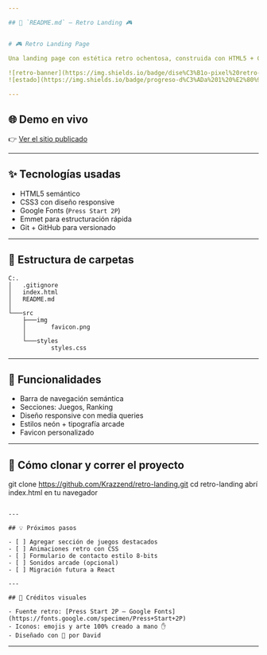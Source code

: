 ```yaml
---

## 📄 `README.md` — Retro Landing 🎮


# 🎮 Retro Landing Page

Una landing page con estética retro ochentosa, construida con HTML5 + CSS3. Inspirada en los clásicos de arcade, combina diseño pixelado, neón y navegación responsive.

![retro-banner](https://img.shields.io/badge/dise%C3%B1o-pixel%20retro-00ffcc?style=flat-square&logo=html5)
![estado](https://img.shields.io/badge/progreso-d%C3%ADa%201%20%E2%80%93%202-ffcc00?style=flat-square)

---
```


## 🌐 Demo en vivo

👉 [Ver el sitio publicado](https://krazzend.github.io/retro-landing/)

---

## ✨ Tecnologías usadas

- HTML5 semántico
- CSS3 con diseño responsive
- Google Fonts (`Press Start 2P`)
- Emmet para estructuración rápida
- Git + GitHub para versionado

---

## 📁 Estructura de carpetas

```
C:.
│   .gitignore
│   index.html
│   README.md
│
└───src
    ├───img
    │       favicon.png
    │
    └───styles
            styles.css
```

---

## 🧱 Funcionalidades

- Barra de navegación semántica
- Secciones: Juegos, Ranking
- Diseño responsive con media queries
- Estilos neón + tipografía arcade
- Favicon personalizado

---

## 🚀 Cómo clonar y correr el proyecto


git clone https://github.com/Krazzend/retro-landing.git
cd retro-landing
abrí index.html en tu navegador
```

---

## 💡 Próximos pasos

- [ ] Agregar sección de juegos destacados
- [ ] Animaciones retro con CSS
- [ ] Formulario de contacto estilo 8-bits
- [ ] Sonidos arcade (opcional)
- [ ] Migración futura a React

---

## 🎨 Créditos visuales

- Fuente retro: [Press Start 2P – Google Fonts](https://fonts.google.com/specimen/Press+Start+2P)
- Iconos: emojis y arte 100% creado a mano ✋
- Diseñado con 💙 por David

```

---


